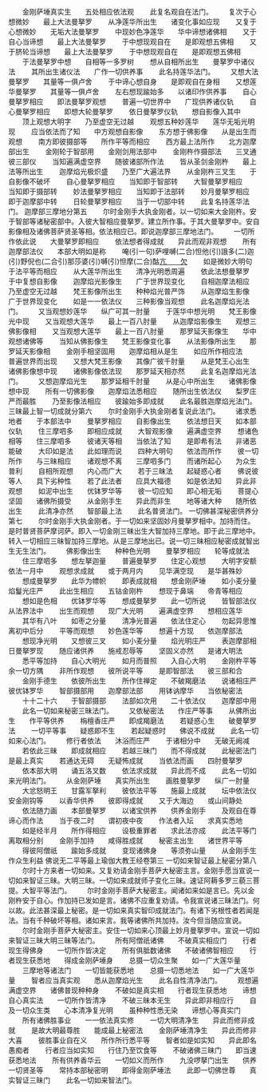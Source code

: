 <!-- { "loadSidebar": true } -->
　　金刚萨埵真实生　　五处相应依法观
　　此复名观自在法门。
　　复次于心想微妙　　最上大法曼拏罗
　　从净莲华所出生　　诸变化事如应现
　　又复于心想微妙　　无垢大法曼拏罗
　　中现妙色净莲华　　华中谛想诸佛相
　　又于自心当谛想　　最上大法曼拏罗
　　于中想现观自在　　是即观想五佛相
　　又于脐轮当谛想　　最上大法曼拏罗
　　于中想现观自在　　是即观想五佛相
　　于法曼拏罗中想　　自相等一多罗树
　　想从自相所出生　　曼拏罗中诸仪法
　　其所出生诸仪法　　广作一切供养事
　　此名持莲华法门。
　　又想大法曼拏罗　　其量等一俱卢舍
　　于中谛心想自身　　是即观自在身相
　　又想莲华曼拏罗　　其量等一俱卢舍
　　左右想现踰始多　　以诸印作供养事
　　自心曼拏罗相应　　即法曼拏罗观想
　　普遍一切世界中　　广现供养诸仪轨
　　自心曼拏罗相应　　即想大轮曼拏罗
　　依日曼拏罗仪轨　　想自影像入其中
　　顶上观想大明字　　乃至虚空无过越
　　观想五种妙莲华　　莲华无垢光明现
　　应当依法而了知　　中方观想自影像
　　东方想于佛影像　　从是出生而观想
　　南方即彼摄部等　　所作平等而相应
　　西方最上法所作　　北方迦摩部出生
　　金刚轮于智部用　　金刚剑用法部中
　　金刚杵作摄部法　　三叉通彼三部仪
　　当知遍满虚空界　　随彼诸部所作法
　　皆从圣剑金刚杵　　最上法等所出生
　　迦摩焰光极炽盛　　乃至广大遍法界
　　从金刚杵三叉生　　于自影像不破坏
　　自心曼拏罗相应　　当知即于智部转
　　大智曼拏罗相应　　当知即于摄部转
　　妙法曼拏罗相应　　当知即于法部转
　　妙月曼拏罗相应　　即于迦摩部中转
　　日轮曼拏罗相应　　当于一切部中转
　　此复名持莲华法门。
迦摩部三摩地分第五
　　尔时金刚手大执金刚者。以一切如来大金刚杵。安于智部等诸秘密部中。入彼大智相应曼拏罗。建立所作事。于其大曼拏罗中。安自影像相及诸佛菩萨贤圣等相。依法相应已。即说迦摩部三摩地法门。
　　一切所作依此说　　大曼拏罗即相应
　　依法想者得成就　　异此而观非观想
　　所有迦摩部法仪　　本部大明如是称
　　唵(引一句)萨哩嚩(二合)怛他(引)誐多(二)迦(引)野倪也(二合引)那莎婆(引)嚩(引)怛摩(二合)酤[亢　　欠](三)
　　如是微妙大明句　　于法平等而相应
　　从大莲华所出生　　清净光明悉周遍
　　依此法想曼拏罗　　于中复想自影像
　　迦摩焰光影像生　　广于世界现变化
　　自相迦摩法相应　　乃至虚空无过越
　　梵王影像所出生　　种种焰光普严饰
　　从迦摩焰生影像　　广于世界现变化
　　如是一一依法仪　　三种影像当观想
　　此名迦摩焰光法门。
　　又当观想妙莲华　　纵广可其一肘量
　　于莲华中想光明　　梵王影像光中现
　　又当观想大莲华　　最上一百八肘量
　　从迦摩焰影像生　　观想三佛影像相
　　又当观想大莲华　　最上一百八肘量
　　那罗延天影像生　　华中观想诸佛等
　　当知从佛影像生　　梵王影像变化事
　　从法影像所出生　　那罗延天影像相
　　金刚手相坚固用　　迦摩焰相从是生
　　如应所作相应法　　普遍世界而出现
　　又想大梵王影像　　其像广彼千肘量
　　从是梵王心出生　　诸佛影像想中现
　　诸佛影像依法现　　那罗延天相亦然
　　此复名迦摩焰光法门。
　　又想迦摩焰光生　　那罗延相千肘量
　　从是心中所出生　　诸佛影像想中现
　　所有一切佛影像　　迦摩焰法悉相应
　　随所出生依法仪　　梨罗庄严而最胜
　　乃至影像法相应　　彼踰始多即成就
　　此名最胜迦摩焰光法门。
三昧最上智一切成就分第六
　　尔时金刚手大执金刚者复说此法门。
　　诸求悉地者　　于本部法中
　　曼拏罗相应　　自影像出生
　　依法想日天　　如本部仪轨
　　住三摩呬多　　即相应成就
　　大智观影像　　遍满虚空界
　　想诸色相等　　住三摩呬多
　　彼诸天等相　　当依法了知
　　是即希有法　　非诸恶能破
　　大印如是法　　此如理而说
　　四种大明句　　依法而所作
　　彼一切所作　　与三昧相应
　　诸观想不离　　三摩呬多门
　　而诸所起心　　为众生普利
　　自相所观想　　内心而广大
　　若于三昧法　　起疑惑心者
　　佛说彼等人　　具下劣种性
　　若了此法者　　应具大福德
　　如是依法知　　异此非观想
　　如泥中出生　　优钵罗华等
　　彼一切应知　　即心相无垢
　　菩提心坚固　　诸佛所摄受
　　从金刚手生　　异此而非生
　　地等诸大种　　随所依出生
　　此清净亦然　　智部最上法
　　此名普贤法门。
一切佛甚深秘密供养分第七
　　尔时金刚手大执金刚者。于一切如来坚固妙月曼拏罗相中。加持而住。是时普贤菩萨摩诃萨。即入一切金刚三昧出生大智加持三摩地。即于此三摩地中。转入一切相应三昧智加持三摩地。从是三摩地出已。说一切三昧相应秘密成就智出生无生法门。
　　佛影像出生　　种种色光明
　　曼拏罗相应　　轮等成就法
　　住三摩呬多　　想左拏迦量
　　普遍曼拏罗　　住定心观想
　　大明字安额　　依法一月中
　　观想求成就　　或于两月内
　　见华满空现　　是华甚殊妙
　　想成曼拏罗　　此华为幖帜
　　即表成就相　　想金刚萨埵
　　如小麦分量　　焰鬘光庄严
　　此出生相应　　五钴金刚杵
　　想现于鼻端　　帝青等相应
　　想如是色相　　优钵罗华等
　　想成曼拏罗　　此一切所说
　　皆智部法仪　　从法界法中
　　出生而观想　　现广大光明
　　遍满虚空界　　想相应莲华
　　其华有八叶　　如枣之分量
　　清净光普遍　　依法住定心
　　勿起异思惟　　离初中后分
　　平等而观想　　妙色莲华等
　　想遍十方现　　依迦摩部法
　　想现净光明　　又想彼三叉
　　如小麦分量　　焰光明庄严
　　表迦摩部相　　日曼拏罗现
　　随应诸供养　　施戒忍辱等
　　坚固义亦然　　是诸大明法
　　悉平等加持　　自心大明光
　　如月而普照　　入自心大明
　　金刚杵平等　　余一切方隅
　　非所作观想　　彼所说平等
　　是即智部法　　彼三部和合
　　金刚手德生　　依彼所出生
　　所作住禅定　　不破羯磨法
　　说诸相庄严　　彼优钵罗华
　　智部摄部用　　迦摩部法部
　　用钵讷摩华　　当依秘密法
　　十十二十六　　于智部摄部
　　法部如次用　　二十依法仪
　　迦摩部中用
　　此名一切如来秘密三昧法门。
　　又依秘密法　　作庄严等事
　　从佛所出生　　作平等供养
　　栴檀香庄严　　即成羯磨法
　　若疑惑心生　　破曼拏罗法
　　一切平等事　　疑惑即不生
　　若起疑惑时　　佛说不成就
　　此名一切如来心法门。
　　修行者依法　　沐浴而庄严
　　于诸相分中　　无破无阙减
　　若依此三昧　　即成就相应
　　若越三昧门　　而不得成就
　　此秘密法门　　是最上真实
　　若通达无碍　　无疑怖成就
　　当依法而画　　四肘曼拏罗
　　依本部大明　　诵五洛叉数
　　依法求成就　　异此而不成
　　此名一切如来光明法门。
　　从金刚萨埵　　真实所出生
　　画胜曼拏罗　　纵广一肘量
　　大忿怒明王　　甘露军拏利
　　彼依法平等　　施最上成就
　　坛中依法仪　　安金刚钩等
　　以香华供养　　彼即得成就
　　又于大海边　　或山间静处
　　依法随力画　　本部曼拏罗
　　以诸宝供养　　供养金刚手
　　及观自在尊　　谛心而作法
　　当于夜二时　　谓初夜中夜
　　作法者入坛　　求真实悉地
　　如是经半月　　所作得相应
　　设极重罪者　　求此法亦成
　　此法平等门　　离取相分别
　　金刚手加持　　咸得胜成就
　　秘密主出生　　诸世界平等
　　得彼阿僧祇　　踰始多成就
　　变现诸佛身　　等须弥山量
　　从金刚手生　　作众生利益
佛说无二平等最上瑜伽大教王经卷第三
一切如来智证最上秘密分第八
　　尔时十方来者一切如来。又复劝请金刚手菩萨大秘密主言。金刚手愿当宣说一切如来智证三昧。大明三昧。一切如来成就师子变化三昧。速证阿耨多罗三藐三菩提。大智平等法门。
　　尔时金刚手菩萨大秘密主。闻诸如来如是言已。先以金刚杵安于自心。作加持已发如是言。诸佛不应重复劝请。令我宣说诸三昧法门。何以故。此法甚深最上秘密。是一切如来真实智印成就法门。有诸下劣根性者若闻是法。当有千种破坏等相。诸如来言。我等诸佛所共加持。汝今但当随应宣说。
　　尔时金刚手菩萨大秘密主。安住一切如来心顶最上妙月曼拏罗中。宣说一切如来智证三昧大明三昧等法门。
　　所有阿僧祇诸佛　　不破真实相应门
　　行者现生得佛身　　一切所作皆决定
　　所有俱胝数诸佛　　不破诸佛智相应
　　行者现生获悉地　　得成金刚萨埵身
　　总摄一切众生聚　　如一广大莲华量
　　三摩地等诸法门　　一切皆能获悉地
　　总摄一切悉地法　　如一广大莲华量
　　智者应当真实观　　悉从迦摩焰光生
　　此名自性清净法门。
　　观想遍满虚空界　　诸佛普现种种身
　　不破如是真实相　　行者现生获悉地
　　谛想自心真实法　　一切所作皆清净
　　不破三昧本无生　　异此即非相应行
　　自及一切众生类　　心本清净复光明
　　虽种种性悉无染　　谛想心等真实门
　　所有诸佛胜事业　　一一依法真实修
　　一切大明清净生　　异此而修非成就
　　是故大明最尊胜　　能成最上秘密法
　　金刚萨埵清净生　　异此而修非大喜
　　彼胜事业自在义　　所作所行悉平等
　　智者如是如实知　　异此即名愚痴者
　　行者应当如实知　　行住乃至饮食等
　　不破诸佛三昧门　　即当速获悉地法
　　所有供养香华云　　一切如义而所作
　　九没啰拏门出生　　供养一切贤圣等
　　常持本部秘密明　　即得金刚萨埵法
　　此即一切佛世尊　　真实智证三昧门
　　此名一切如来智法门。
